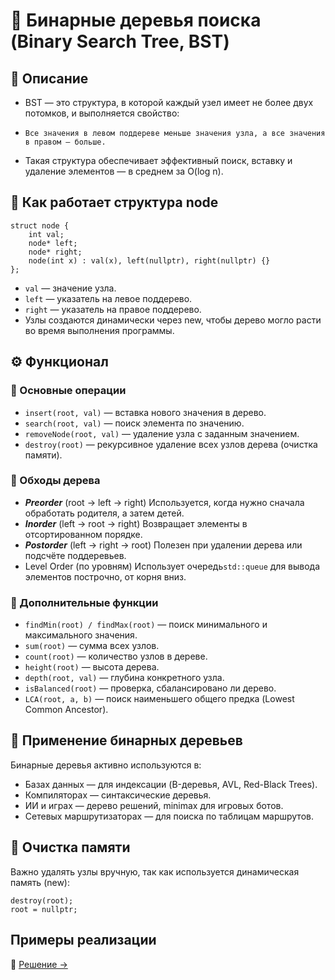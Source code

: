 
# 🌳 Бинарные деревья поиска (Binary Search Tree, BST)

## 📘 Описание

- BST — это структура, в которой каждый узел имеет не более двух потомков, и выполняется свойство:

- ```Все значения в левом поддереве меньше значения узла, а все значения в правом — больше.```

- Такая структура обеспечивает эффективный поиск, вставку и удаление элементов — в среднем за O(log n).

## 🧠 Как работает структура node
```
struct node {
    int val;
    node* left;
    node* right;
    node(int x) : val(x), left(nullptr), right(nullptr) {}
};
```
- ```val``` — значение узла.
- `left` — указатель на левое поддерево.
- `right` — указатель на правое поддерево.
- Узлы создаются динамически через new, чтобы дерево могло расти во время выполнения программы.

## ⚙️ Функционал
### 🔹 Основные операции
- ```insert(root, val)``` — вставка нового значения в дерево.
- ```search(root, val)``` — поиск элемента по значению.
- ```removeNode(root, val)``` — удаление узла с заданным значением.
- ```destroy(root)``` — рекурсивное удаление всех узлов дерева (очистка памяти).
### 🔹 Обходы дерева

- ***Preorder*** (root → left → right) Используется, когда нужно сначала обработать родителя, а затем детей.
- ***Inorder*** (left → root → right) Возвращает элементы в отсортированном порядке.
- ***Postorder*** (left → right → root) Полезен при удалении дерева или подсчёте поддеревьев.
- Level Order (по уровням) Использует очередь```std::queue``` для вывода элементов построчно, от корня вниз.
### 🔹 Дополнительные функции

- ```findMin(root) / findMax(root)``` — поиск минимального и максимального значения.
- ```sum(root)``` — сумма всех узлов.
- ```count(root)``` — количество узлов в дереве.
- ```height(root)``` — высота дерева.
- ```depth(root, val)``` — глубина конкретного узла.
- ```isBalanced(root)``` — проверка, сбалансировано ли дерево.
- ```LCA(root, a, b)``` — поиск наименьшего общего предка (Lowest Common Ancestor).

## 🧩 Применение бинарных деревьев

 Бинарные деревья активно используются в:
- Базах данных — для индексации (B-деревья, AVL, Red-Black Trees).
- Компиляторах — синтаксические деревья.
- ИИ и играх — дерево решений, minimax для игровых ботов.
- Сетевых маршрутизаторах — для поиска по таблицам маршрутов.

## 🧼 Очистка памяти

Важно удалять узлы вручную, так как используется динамическая память (new):
```
destroy(root);
root = nullptr;
```

## Примеры реализации

📄 [Решение →](./Examples.cpp)

